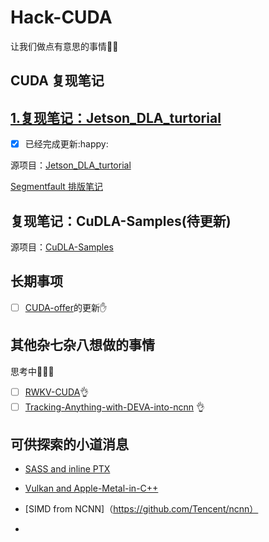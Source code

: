 # Hack-CUDA

让我们做点有意思的事情:octopus::rainbow:

## CUDA 复现笔记

## [1.复现笔记：Jetson_DLA_turtorial](./jetson_dla_tutorial/README.md)

- [x] 已经完成更新:happy:

源项目：[Jetson_DLA_turtorial](https://github.com/NVIDIA-AI-IOT/jetson_dla_tutorial)

[Segmentfault 排版笔记](https://segmentfault.com/a/1190000044190886)

## 复现笔记：CuDLA-Samples(待更新)

源项目：[CuDLA-Samples](https://github.com/NVIDIA-AI-IOT/cuDLA-samples)

## 长期事项

- [ ] [CUDA-offer](https://github.com/DC-Zhou/CUDA_Offer)的更新:raised_hand:

## 其他杂七杂八想做的事情

思考中:thinking::thinking::thinking:

- [ ] [RWKV-CUDA](https://github.com/BlinkDL/RWKV-CUDA):ok_hand:
- [ ] [Tracking-Anything-with-DEVA-into-ncnn](https://github.com/hkchengrex/Tracking-Anything-with-DEVA) :ok_hand:

## 可供探索的小道消息

- [SASS and inline PTX](https://docs.nvidia.com/gameworks/content/developertools/desktop/ptx_sass_assembly_debugging.htm)

- [Vulkan and Apple-Metal-in-C++](https://metaltutorial.com/)
- [SIMD from NCNN]（https://github.com/Tencent/ncnn）
- 

